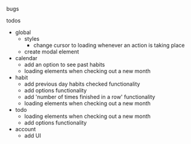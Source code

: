 bugs

todos

- global
  - styles
    - change cursor to loading whenever an action is taking place
  - create modal element
- calendar
  - add an option to see past habits
  - loading elements when checking out a new month
- habit
  - add previous day habits checked functionality
  - add options functionality
  - add 'number of times finished in a row' functionality
  - loading elements when checking out a new month
- todo
  - loading elements when checking out a new month
  - add options functionality
- account
  - add UI
